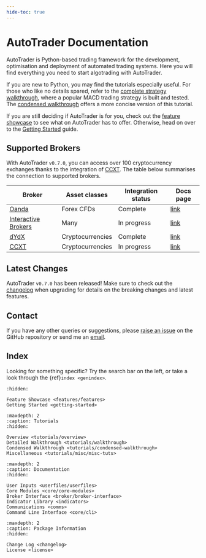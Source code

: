 ```yaml
---
hide-toc: true
---
```


# AutoTrader Documentation

AutoTrader is Python-based trading framework for the development, optimisation and deployment of 
automated trading systems. Here you will find everything you need to start algotrading with AutoTrader.

If you are new to Python, you may find the tutorials especially useful. For those who like no details
spared, refer to the [complete strategy walkthrough](tutorials/walkthrough), where a popular MACD trading 
strategy is built and tested. The [condensed walkthrough](tutorials/condensed-walkthrough) offers a more
concise version of this tutorial.

If you are still deciding if AutoTrader is for you, check out the [feature showcase](features-landing) to 
see what on AutoTrader has to offer. Otherwise, head on over to the [Getting Started](getting-started) guide.


## Supported Brokers
With AutoTrader `v0.7.0`, you can access over 100 cryptocurrency exchanges thanks to the integration
of [CCXT](https://github.com/ccxt/ccxt). The table below summarises the connection to supported brokers.

| Broker | Asset classes | Integration status | Docs page |
| -------- | ------------- | ------------------ | --------- |
| [Oanda](https://www.oanda.com/)    | Forex CFDs    | Complete | [link](oanda-module-docs)|
| [Interactive Brokers](https://www.interactivebrokers.com/en/home.php) | Many | In progress | [link](ib-module-docs) |
| [dYdX](https://dydx.exchange/) | Cryptocurrencies | Complete | [link](dydx-module-docs) |
| [CCXT](https://github.com/ccxt/ccxt) | Cryptocurrencies | In progress | [link](ccxt-module-docs) |


## Latest Changes
AutoTrader `v0.7.0` has been released! Make sure to check out the [changelog](changelog) when upgrading
for details on the breaking changes and latest features.


## Contact
If you have any other queries or suggestions, please [raise an issue](https://github.com/kieran-mackle/AutoTrader/issues)
on the GitHub repository or send me an [email](mailto:kemackle98@gmail.com).


## Index
Looking for something specific? Try the search bar on the left, or take a look through the 
{ref}`index <genindex>`.



```{toctree}
:hidden:

Feature Showcase <features/features>
Getting Started <getting-started>
```

```{toctree}
:maxdepth: 2
:caption: Tutorials
:hidden:

Overview <tutorials/overview>
Detailed Walkthrough <tutorials/walkthrough>
Condensed Walkthrough <tutorials/condensed-walkthrough>
Miscellaneous <tutorials/misc/misc-tuts>
```

```{toctree}
:maxdepth: 2
:caption: Documentation
:hidden:
   
User Inputs <userfiles/userfiles>
Core Modules <core/core-modules>
Broker Interface <broker/broker-interface>
Indicator Library <indicators>
Communications <comms>
Command Line Interface <core/cli>
```


```{toctree}
:maxdepth: 2
:caption: Package Information
:hidden:

Change Log <changelog>
License <license>
```
